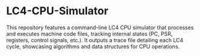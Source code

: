 # LC4-CPU-Simulator
This repository features a command-line LC4 CPU simulator that processes and executes machine code files, tracking internal states (PC, PSR, registers, control signals, etc.). It outputs a trace file detailing each LC4 cycle, showcasing algorithms and data structures for CPU operations.
